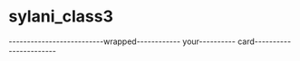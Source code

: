 # sylani_class3
--------------------------wrapped------------ your---------- card-----------------------
